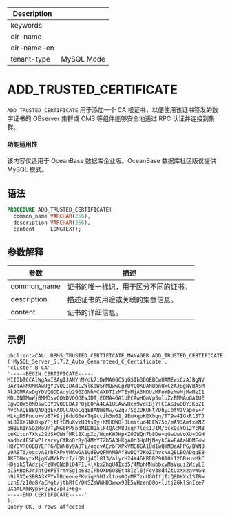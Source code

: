 | Description   |                 |
|---------------|-----------------|
| keywords      |                 |
| dir-name      |                 |
| dir-name-en   |                 |
| tenant-type   | MySQL Mode      |

# ADD_TRUSTED_CERTIFICATE

`ADD_TRUSTED_CERTIFICATE` 用于添加一个 CA 根证书，以便使用该证书签发的数字证书的 OBserver 集群或 OMS 等组件能够安全地通过 RPC 认证并连接到集群。

<main id="notice" >
  <h4>功能适用性</h4>
  <p>该内容仅适用于 OceanBase 数据库企业版。OceanBase 数据库社区版仅提供 MySQL 模式。</p>
</main>

## 语法

```sql
PROCEDURE ADD_TRUSTED_CERTIFICATE(
  common_name VARCHAR(256),
  description VARCHAR(256),
  content     LONGTEXT);
```

## 参数解释

| **参数**     | **描述**                                  |
|------------|----------------------------------------|
| common_name | 证书的唯一标识，用于区分不同的证书。       |
| description | 描述证书的用途或关联的集群信息。          |
| content     | 证书的详细信息。    |

## 示例

```shell
obclient>CALL DBMS_TRUSTED_CERTIFICATE_MANAGER.ADD_TRUSTED_CERTIFICATE
('MySQL_Server_5.7.2_Auto_Geanrateed_C_Certificate',
'cluster B CA',
'-----BEGIN CERTIFICATE-----
MIIDbTCCAlWgAwIBAgIJANYnM/dk7iDWMA0GCSqGSIb3DQEBCwUAMEwxCzAJBgNV
BAYTAkNOMRAwDgYDVQQIDAdCZWlKaW5nMQwwCgYDVQQKDANBbnQxCzAJBgNVBAsM
Ak9CMRAwDgYDVQQDDAdyb290IGNhMCAXDTIzMTEyMjA3NDUzMFoYDzMwMjMwMzI1
MDc0NTMwWjBMMQswCQYDVQQGEwJDTjEQMA4GA1UECAwHQmVpSmluZzEMMAoGA1UE
CgwDQW50MQswCQYDVQQLDAJPQjEQMA4GA1UEAwwHcm9vdCBjYTCCASIwDQYJKoZI
hvcNAQEBBQADggEPADCCAQoCggEBANWsMw/GZqv7SgZDKUFt7DhyIbfVzVapoE+/
MLkgD5Pncu+vb87k9jj6ddG6ekTq9ccih3m01j9EmXqoKEXbqn/TT9w4IGxR1STJ
aL87Xe7NK8kpYPjtFfGMuXvzHQtsTy+KMHDW8+BLmitud4EEW75o/mA93AmtxmNZ
bHBVkIn5Q2MoU/TyMG6PPSbdMIDH2AlF4QAcM8Jsqn7lqs1J1M/ock0sYOi2YcM8
ceKUtcn7Xks22dSkOWYfMRlBXupXo/WqnKWJHpkZ0JWQn7b8De+qGwUwVoXU+DGH
sadmc4ESFwPlzar+yCfRo0rRyQ4MhYTZb5A3HKgAOh3HpMjNeykCAwEAAaNQME4w
HQYDVR0OBBYEFPG/BWN8y9A8Ti/ogcvAErbFXPxVMB8GA1UdIwQYMBaAFPG/BWN8
y9A8Ti/ogcvAErbFXPxVMAwGA1UdEwQFMAMBAf8wDQYJKoZIhvcNAQELBQADggEB
AKEDH+ytxMjgKVM/kPczI/iQRUj4Ql8I3/alyrH24X46KRDRP9010i12GB+uvMkC
HDjik5TAdzjcFzUWQNoDlO4FIL+lXkxZhqU4Ixd5/4MphMNubbcvMsVuui2WiyLE
oI5KBoRJrJntQYPBTrmVSgjb6BaIFhOXD6O8Et48Iel6jFcy38d4ZtUxXxzavWGN
n9iRXQeSBBA3XPYxlRoeeuePKmiqMSH1xltns0OyMRTzuUGOIfjIzQ8DKXx1STBw
LznB/zI0o8/aCMqt/jthRfC/OKSZaWWHD3wwx9BE5vHzenQ0o+lUtjZGklSnIze7
JXaALXmRyp5+2y6Z7pT1+6g=
-----END CERTIFICATE-----'
);
Query OK, 0 rows affected
```
